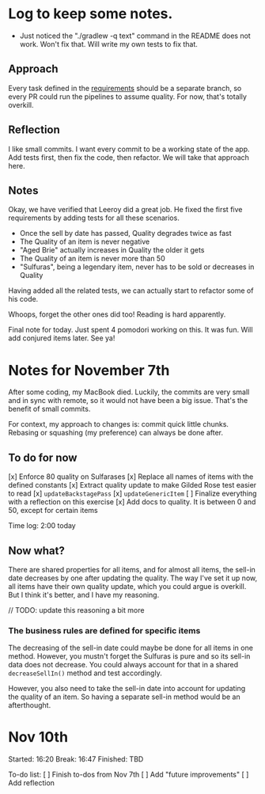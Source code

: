 # Log to keep some notes.

- Just noticed the "./gradlew -q text" command in the README does not work. Won't fix that. Will write my own tests to fix that.

## Approach
Every task defined in the [requirements](https://github.com/emilybache/GildedRose-Refactoring-Kata/blob/main/GildedRoseRequirements.md)
should be a separate branch, so every PR could run the pipelines to assume quality. For now, that's 
totally overkill.

## Reflection
I like small commits. I want every commit to be a working state of the app. Add tests first, then 
fix the code, then refactor. We will take that approach here.

## Notes
Okay, we have verified that Leeroy did a great job. He fixed the first five requirements by adding 
tests for all these scenarios.
- Once the sell by date has passed, Quality degrades twice as fast
- The Quality of an item is never negative
- "Aged Brie" actually increases in Quality the older it gets
- The Quality of an item is never more than 50
- "Sulfuras", being a legendary item, never has to be sold or decreases in Quality

Having added all the related tests, we can actually start to refactor some of his code.

Whoops, forget the other ones did too! Reading is hard apparently.

Final note for today. Just spent 4 pomodori working on this. It was fun. Will add conjured items later. See ya!

# Notes for November 7th
After some coding, my MacBook died. Luckily, the commits are very small and in sync with remote, so
it would not have been a big issue. That's the benefit of small commits.

For context, my approach to changes is: commit quick little chunks. Rebasing or squashing (my preference) 
can always be done after.

## To do for now
[x] Enforce 80 quality on Sulfarases
[x] Replace all names of items with the defined constants
[x] Extract quality update to make Gilded Rose test easier to read
    [x] `updateBackstagePass`
    [x] `updateGenericItem`
[ ] Finalize everything with a reflection on this exercise
[x] Add docs to quality. It is between 0 and 50, except for certain items

Time log: 2:00 today

## Now what?
There are shared properties for all items, and for almost all items, the sell-in date decreases by 
one after updating the quality. The way I've set it up now, all items have their own quality update,
which you could argue is overkill. But I think it's better, and I have my reasoning.

// TODO: update this reasoning a bit more
### The business rules are defined for specific items
The decreasing of the sell-in date could maybe be done for all items in one method. However, you 
mustn't forget the Sulfuras is pure and so its sell-in data does not decrease. You could always
account for that in a shared `decreaseSellIn()` method and test accordingly.

However, you also need to take the sell-in date into account for updating the quality of an item. So
having a separate sell-in method would be an afterthought.

# Nov 10th
Started: 16:20
Break: 16:47
Finished: TBD

To-do list:
[ ] Finish to-dos from Nov 7th 
[ ] Add "future improvements"
[ ] Add reflection
